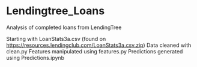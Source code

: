 # Lendingtree_Loans
Analysis of completed loans from LendingTree


Starting with LoanStats3a.csv (found on https://resources.lendingclub.com/LoanStats3a.csv.zip)
Data cleaned with clean.py
Features manipulated using features.py
Predictions generated using Predictions.ipynb
